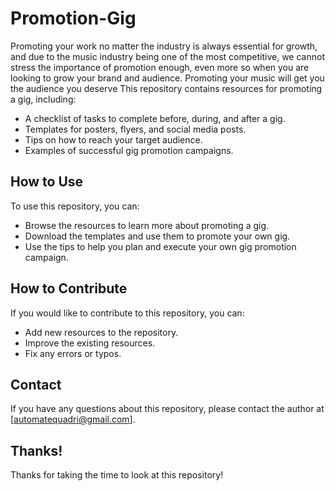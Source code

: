 # Promotion-Gig
Promoting your work no matter the industry is always essential for growth, and due to the music industry being one of the most competitive, we cannot stress the importance of promotion enough, even more so when you are looking to grow your brand and audience. Promoting your music will get you the audience you deserve
This repository contains resources for promoting a gig, including:

* A checklist of tasks to complete before, during, and after a gig.
* Templates for posters, flyers, and social media posts.
* Tips on how to reach your target audience.
* Examples of successful gig promotion campaigns.

## How to Use

To use this repository, you can:

* Browse the resources to learn more about promoting a gig.
* Download the templates and use them to promote your own gig.
* Use the tips to help you plan and execute your own gig promotion campaign.

## How to Contribute

If you would like to contribute to this repository, you can:

* Add new resources to the repository.
* Improve the existing resources.
* Fix any errors or typos.

## Contact

If you have any questions about this repository, please contact the author at [automatequadri@gmail.com].

## Thanks!

Thanks for taking the time to look at this repository!
